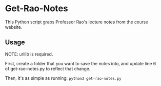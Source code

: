 # Get-Rao-Notes

This Python script grabs Professor Rao's lecture notes from the course website.

## Usage

NOTE: urllib is required.

First, create a folder that you want to save the notes into, and update line 6 of get-rao-notes.py to reflect that change.

Then, it's as simple as running:
`python3 get-rao-notes.py`
